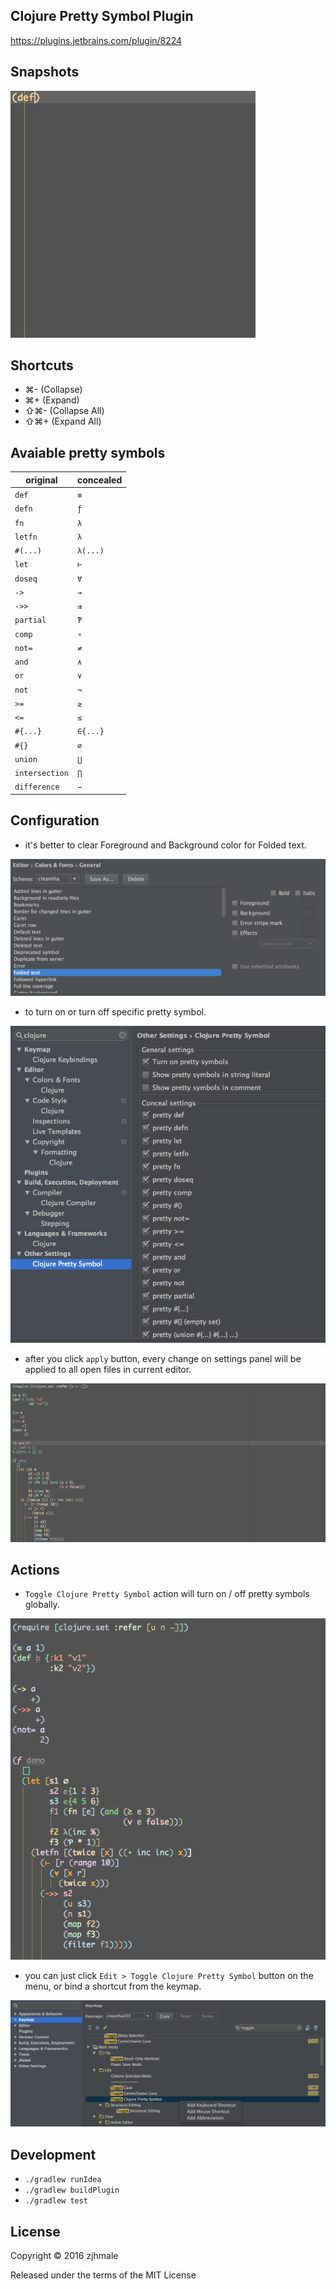 ## Clojure Pretty Symbol Plugin

https://plugins.jetbrains.com/plugin/8224

## Snapshots

![](./pics/snapshot.gif)

## Shortcuts

* ⌘- (Collapse)
* ⌘+ (Expand)
* ⇧⌘- (Collapse All)
* ⇧⌘+ (Expand All)

## Avaiable pretty symbols

| original | concealed |
|---|---|
| `def` | `≡` |
| `defn` | `ƒ` |
| `fn` | `λ` |
| `letfn` | `λ` |
| `#(...)` | `λ(...)` |
| `let` | `⊢` |
| `doseq` | `∀` |
| `->` | `→` |
| `->>` | `⇉` |
| `partial` | `Ƥ` |
| `comp` | `∘` |
| `not=` | `≠` |
| `and` | `∧` |
| `or` | `∨` |
| `not` | `¬` |
| `>=` | `≥` |
| `<=` | `≤` |
| `#{...}` | `∈{...}` |
| `#{}` | `∅` |
| `union` | `⋃` |
| `intersection` | `⋂` |
| `difference` | `−` |

## Configuration

* it's better to clear Foreground and Background color for Folded text.

![](./pics/configfold.png)

* to turn on or turn off specific pretty symbol.

![](./pics/settings.png)

* after you click `apply` button, every change on settings panel will be applied to all open files in current editor.

![](./pics/apply.gif)

## Actions

* `Toggle Clojure Pretty Symbol` action will turn on / off pretty symbols globally.

![](./pics/toggle.gif)

* you can just click `Edit > Toggle Clojure Pretty Symbol` button on the menu, or bind a shortcut from the keymap.

![](./pics/keymap.png)

## Development

* `./gradlew runIdea`
* `./gradlew buildPlugin`
* `./gradlew test`

## License

Copyright © 2016 zjhmale

Released under the terms of the MIT License
